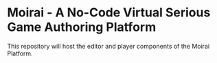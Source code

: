 # Moirai - A No-Code Virtual Serious Game Authoring Platform

This repository will host the editor and player components of the Moirai Platform.
